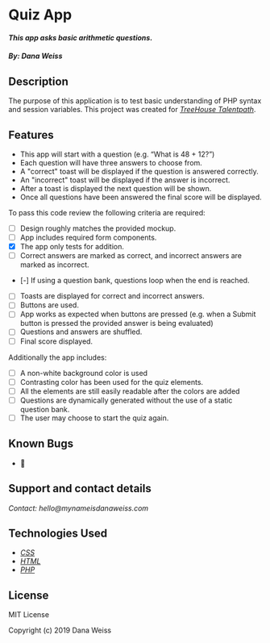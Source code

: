 # Quiz App
#### _This app asks basic arithmetic questions._

#### _By: Dana Weiss_

## Description

The purpose of this application is to test basic understanding of PHP syntax and session variables.
This project was created for _[TreeHouse Talentpath](https://join.teamtreehouse.com/talentpath/)_.

## Features

* This app will start with a question (e.g. “What is 48 + 12?”)
* Each question will have three answers to choose from.
* A "correct" toast will be displayed if the question is answered correctly.
* An "incorrect" toast will be displayed if the answer is incorrect.
* After a toast is displayed the next question will be shown.
* Once all questions have been answered the final score will be displayed.

To pass this code review the following criteria are required:

- [ ] Design roughly matches the provided mockup.
- [ ] App includes required form components.
- [x] The app only tests for addition.
- [ ] Correct answers are marked as correct, and incorrect answers are marked as incorrect.
- [-] If using a question bank, questions loop when the end is reached.
- [ ] Toasts are displayed for correct and incorrect answers.
- [ ] Buttons are used.
- [ ] App works as expected when buttons are pressed (e.g. when a Submit button is pressed the provided answer is being evaluated)
- [ ] Questions and answers are shuffled.
- [ ] Final score displayed.

Additionally the app includes:

- [ ] A non-white background color is used
- [ ] Contrasting color has been used for the quiz elements.
- [ ] All the elements are still easily readable after the colors are added
- [ ] Questions are dynamically generated without the use of a static question bank.
- [ ] The user may choose to start the quiz again.

## Known Bugs

* 🐞

## Support and contact details

_Contact: hello@mynameisdanaweiss.com_

## Technologies Used

* _[CSS](https://www.w3.org/TR/CSS/)_
* _[HTML](https://www.w3.org/TR/html5/)_
* _[PHP](https://teamcapybara.github.io/capybara/)_

## License

MIT License

Copyright (c) 2019 Dana Weiss
